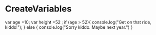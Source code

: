 # CreateVariables

var age =10;
var height =52 ;
if (age > 52){
console.log("Get on that ride, kiddo!");
}
else {
console.log("Sorry kiddo. Maybe next year.")
}

